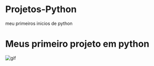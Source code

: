 # Projetos-Python
meu primeiros inicios de python

#  Meus primeiro projeto em python

<img aling="rinht" alt="gif" windht="200" src="https://gizmodo.uol.com.br/wp-content/blogs.dir/8/files/2021/02/nyan-cat-1.gif">
